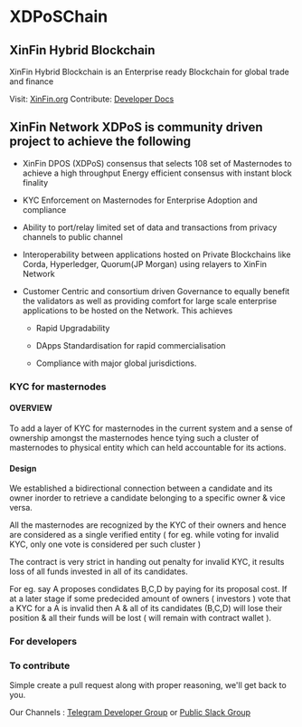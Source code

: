 # XDPoSChain
## XinFin Hybrid Blockchain

XinFin Hybrid Blockchain is an Enterprise ready Blockchain for global trade and finance

Visit: [XinFin.org](https://xinfin.org)
Contribute: [Developer Docs](https://docs.xinfin.org)

## XinFin Network XDPoS is community driven project to achieve the following 

- XinFin DPOS (XDPoS) consensus that selects 108 set of Masternodes to achieve a high throughput Energy efficient consensus with instant block finality

- KYC Enforcement on Masternodes for Enterprise Adoption and compliance

- Ability to port/relay limited set of data and transactions from privacy channels to public channel

- Interoperability between applications hosted on Private Blockchains like Corda, Hyperledger, Quorum(JP Morgan) using relayers to XinFin Network

- Customer Centric and consortium driven Governance to equally benefit the validators as well as providing comfort for large scale enterprise applications to be hosted on the Network. This achieves

  - Rapid Upgradability

  - DApps Standardisation for rapid commercialisation

  - Compliance with major global jurisdictions.

### KYC for masternodes

#### OVERVIEW

To add a layer of KYC for masternodes in the current system and a sense of ownership amongst the masternodes hence tying such a cluster of masternodes to physical entity which can held accountable for its actions.

#### Design

We established a bidirectional connection between a candidate and its owner inorder to retrieve a candidate belonging to a specific owner & vice versa.

All the masternodes are recognized by the KYC of their owners and hence are considered as a single verified entity ( for eg. while voting for invalid KYC, only one vote is considered per such cluster )

The contract is very strict in handing out penalty for invalid KYC, it results loss of all funds invested in all of its candidates.

For eg. say A proposes condidates B,C,D by paying for its proposal cost.
If at a later stage if some predecided amount of owners ( investors ) vote that a KYC for a A is invalid then A & all of its candidates (B,C,D) will lose their position & all their funds will be lost ( will remain with contract wallet ).  

### For developers

### To contribute

Simple create a pull request along with proper reasoning, we'll get back to you.

Our Channels : [Telegram Developer Group](https://t.me/XinFinDevelopers)  or [Public Slack Group](https://launchpass.com/xinfin-public)


